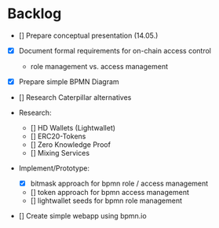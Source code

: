 # Backlog
- [] Prepare conceptual presentation (14.05.)

- [x] Document formal requirements for on-chain access control
	- role management vs. access management

- [x] Prepare simple BPMN Diagram

- [] Research Caterpillar alternatives

- Research:
	- [] HD Wallets (Lightwallet)
	- [] ERC20-Tokens
	- [] Zero Knowledge Proof
	- [] Mixing Services

- Implement/Prototype:
	- [x] bitmask approach for bpmn role / access management
	- [] token approach for bpmn access management
	- [] lightwallet seeds for bpmn role management

- [] Create simple webapp using bpmn.io
